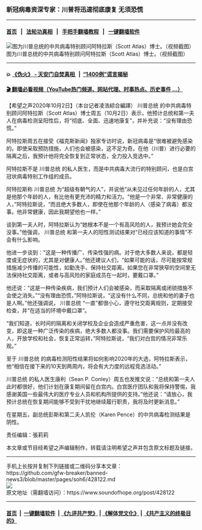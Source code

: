 ### 新冠病毒资深专家：川普将迅速彻底康复 无须恐慌
------------------------

#### [首页](https://github.com/gfw-breaker/banned-news3/blob/master/README.md) &nbsp;&nbsp;|&nbsp;&nbsp; [法轮功真相](https://github.com/begood0513/basic/blob/master/README.md)  &nbsp;&nbsp;|&nbsp;&nbsp; [手把手翻墙教程](https://github.com/gfw-breaker/guides/wiki)  &nbsp;&nbsp;|&nbsp;&nbsp; [一键翻墙软件](https://github.com/gfw-breaker/nogfw/blob/master/README.md)  



<div><img alt="图为川普总统的中共病毒特别顾问阿特拉斯（Scott Atlas）博士。（视频截图）" src="https://img.soundofhope.org/2020-10/10-2-1-1601665540930.jpg"/>
<br/><figcaption class="caption">
 图为川普总统的中共病毒特别顾问阿特拉斯（Scott Atlas）博士。（视频截图）
</figcaption></div><hr/>

#### 💥 [《伪火》 - 天安门自焚真相 ](http://158.247.195.190:10000/videos/blog/weihuo.html)&nbsp; |&nbsp; [“1400例”谎言揭秘  ](http://158.247.195.190:10000/videos/blog/jiexi1400.html)

#### [ 🎬  翻墙必看视频（YouTube热门频道、网站代理、时事热点、历史事件 ...）](https://github.com/gfw-breaker/links/blob/master/banned.md)

<div><div class="Content__Wrapper sc-1bvya0-0 grZQxZ">
 <p class="meta-top">
  <span class="meta">
   【希望之声2020年10月2日】（本台记者凌浩綜合編譯）
  </span>
  <ok href="/term/1203">
   川普总统
  </ok>
  的中共病毒特别顾问阿特拉斯（Scott Atlas）博士周五（10月2日）表示，他预计总统和第一夫人在病毒检测呈阳性后，将“彻底、全面、迅速地康复”，并补充说：“没有理由恐慌。”
 </p>
 <p>
  阿特拉斯周五在接受《福克斯新闻》独家专访时说，新冠病毒是“很难被避免感染的。即使采取预防措施，人们也会被感染，这不足为奇。在他（川普）进行必要的隔离之后，我预计他将完全恢复到正常状态，全力投入竞选中。”
 </p>
 <div class="AD_Embed__Wrap-sc-1xslmin-0 igMuqX module desktop">
  <div>
  </div>
 </div>
 <p>
  阿特拉斯不是
  <ok href="/term/1203">
   川普总统
  </ok>
  的私人医生，而是中共病毒大流行的特别顾问，也是白宫冠状病毒特别工作组的成员。
 </p>
 <p>
  阿特拉斯称
  <ok href="/term/1203">
   川普总统
  </ok>
  为“超级有朝气的人”，并说他“从未见过任何年龄的人，尤其是他那个年龄的人，有比他有更充沛的精力和活力。“他是一个非常、非常健康的人，”阿特拉斯说，“而且绝大多数人，即使在他那个年龄的人（感染了病毒）都没事。他非常健康，因此我期望他也一样。”
 </p>
 <p>
  谈到第一夫人时，阿特拉斯认为“她根本不是一个有高风险的人，我预计她会完全没事。”他强调，
  <ok href="/term/1203">
   川普总统
  </ok>
  和第一夫人的阳性测试结果对“已经应该知道的事情”不会有什么影响。
 </p>
 <p>
  他进一步谈到：“这是一种传播广、传染性强的病。对于绝大多数人来说，都是轻度或无症状的，尤其是对健康人。”他还建议人们，“如果可能的话，尽可能按常规措施减少传播的可能性，如勤洗手、保持社交距离。如果您在非常狭窄的空间里无法保持社交距离，或者与高风险的家庭成员在一起时，要戴口罩。”
 </p>
 <p>
  他还说：“这是一种传染疾病，我们预计人们会被感染，而采取隔离或闭锁措施不会使之消失。”“没有理由恐慌，”阿特拉斯说，“这没有什么不同，总统和他的妻子也是人啊。”他还强调说，
  <ok href="/term/1203">
   川普总统
  </ok>
  “一直”都很小心，遵守社交距离规则，定期接受检查，并“在适当的环境中戴口罩”。
 </p>
 <p>
  “我们知道，长时间的隔离和关闭学校及企业会造成严重危害，这一点并没有改变，即这是一种广泛传染的疾病，绝大多数人都没事。我们需要保护风险最高的人，开放学校和社会，恢复正常运转，”阿特拉斯说，“我们对白宫的情况非常乐观。”
 </p>
 <p>
  至于
  <ok href="/term/1203">
   川普总统
  </ok>
  的病毒检测阳性结果将如何影响2020年的大选，阿特拉斯表示，他“相信在接下来的10天到两周内，将会有大力度的远程竞选活动。”
 </p>
 <p>
  <ok href="/term/1203">
   川普总统
  </ok>
  的私人医生康利（Sean P. Conley）周五也发推文说：“总统和第一夫人此时都很好，他们计划在康复期间留在白宫内。白宫医疗团队和我将保持警惕，我感谢美国一些最伟大的医疗专业人员和机构所提供的支持。”他还说：“请放心，我预计总统在恢复期间能够不受到干扰地继续履行职责，我将及时更新消息。”
 </p>
 <p>
  在星期五，副总统彭斯和第二夫人凯伦（Karen Pence）的中共病毒检测结果是阴性。
 </p>
 <p class="meta-btm">
  责任编辑：張莉莉
 </p>
 <p class="meta-btm">
  本文章或节目经希望之声编辑制作，转载请注明希望之声并包含原文标题及链接。
 </p>
</div>
</div>
<hr/>
手机上长按并复制下列链接或二维码分享本文章：<br/>
https://github.com/gfw-breaker/banned-news3/blob/master/pages/soh6/428122.md <br/>
<a href='https://github.com/gfw-breaker/banned-news3/blob/master/pages/soh6/428122.md'><img src='https://github.com/gfw-breaker/banned-news3/blob/master/pages/soh6/428122.md.png'/></a> <br/>
原文地址（需翻墙访问）：https://www.soundofhope.org/post/428122


------------------------
#### [首页](https://github.com/gfw-breaker/banned-news3/blob/master/README.md) &nbsp;|&nbsp; [一键翻墙软件](https://github.com/gfw-breaker/nogfw/blob/master/README.md) &nbsp;| [《九评共产党》](https://github.com/gfw-breaker/9ping.md/blob/master/README.md#九评之一评共产党是什么) | [《解体党文化》](https://github.com/gfw-breaker/jtdwh.md/blob/master/README.md) | [《共产主义的终极目的》](https://github.com/gfw-breaker/gczydzjmd.md/blob/master/README.md)


<img src='http://gfw-breaker.win/banned-news3/pages/soh6/428122.md' width='0px' height='0px'/>